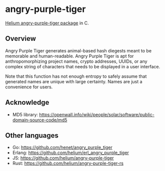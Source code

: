 # angry-purple-tiger

[Helium angry-purple-tiger package](https://github.com/helium/angry-purple-tiger-rs) in C.

## Overview

Angry Purple Tiger generates animal-based hash diegests meant to be memorable and human-readable. Angry Purple Tiger is apt for anthropomorphizing project names, crypto addresses, UUIDs, or any complex string of characters that needs to be displayed in a user interface.

Note that this function has not enough entropy to safely assume that generated names are unique with large certainty. Names are just a convenience for users.

## Acknowledge

- MD5 library: https://openwall.info/wiki/people/solar/software/public-domain-source-code/md5

## Other languages

- Go: https://github.com/henet/angry_purple_tiger
- Erlang: https://github.com/helium/erl_angry_purple_tiger
- JS: https://github.com/helium/angry-purple-tiger
- Rust: https://github.com/helium/angry-purple-tiger-rs
